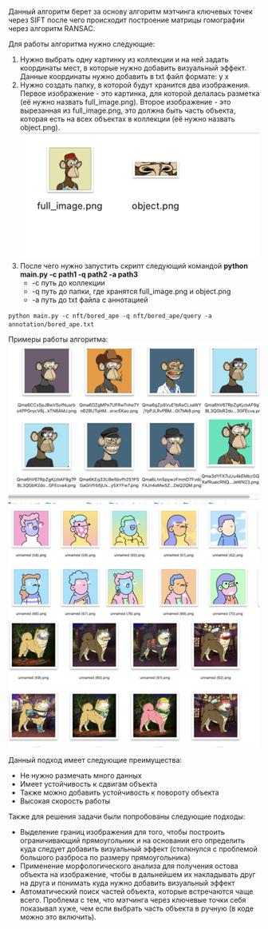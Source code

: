 Данный алгоритм берет за основу алгоритм мэтчинга ключевых точек через SIFT после чего происходит
построение матрицы гомографии через алгоритм RANSAC.

Для работы алгоритма нужно следующие:
1. Нужно выбрать одну картинку из коллекции и на ней задать координаты мест,
в которые нужно добавить визуальный эффект. Данные координаты нужно добавить в txt файл
формате: y x
2. Нужно создать папку, в которой будут хранится два изображения. Первое изображение - это картинка,
для которой делалась разметка (её нужно назвать full_image.png). Второе изображение - это вырезанная из full_image.png,
это должна быть часть объекта, которая есть на всех объектах в коллекции (её нужно назвать object.png). 
![](for_readme/1.png)
3. После чего нужно запустить скрипт следующий командой **python main.py -c path1 -q path2 -a path3**
   * -c путь до коллекции
   * -q путь до папки, где хранятся full_image.png и object.png
   * -a путь до txt файла с аннотацией

`python main.py -c nft/bored_ape -q nft/bored_ape/query -a annotation/bored_ape.txt`

Примеры работы алгоритма:
![](for_readme/2.png)
![](for_readme/3.png)
![](for_readme/4.png)

Данный подход имеет следующие преимущества:
* Не нужно размечать много данных
* Имеет устойчивость к сдвигам объекта
* Также можно добавить устойчивость к повороту объекта
* Высокая скорость работы

Также для решения задачи были попробованы следующие подходы:
* Выделение границ изображения для того, чтобы построить ограничивающий прямоугольник и на основании его определить куда
следует добавить визуальный эффект (столкнулся с проблемой большого разброса по размеру прямоугольника)
* Применение морфологического анализа для получения остова объекта на изображение, чтобы в дальнейшем их
накладывать друг на друга и понимать куда нужно добавить визуальный эффект
* Автоматический поиск частей объекта, которые встречаются чаще всего. Проблема с тем, что мэтчинга через ключевые точки
себя показывал хуже, чем если выбрать часть объекта в ручную (в коде можно это включить).


